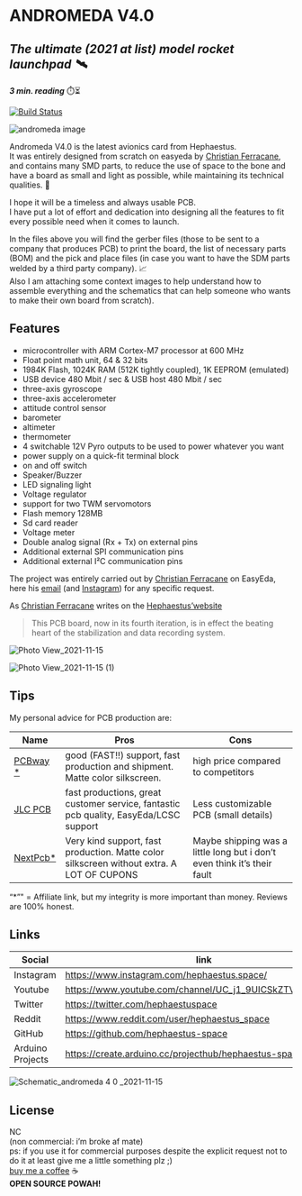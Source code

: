 <h1 class="code-line" data-line-start=0 data-line-end=1 ><a id="ANDROMEDA_V40_0"></a><strong>ANDROMEDA V4.0</strong></h1>
<h2 class="code-line" data-line-start=1 data-line-end=2 ><a id="_The_ultimate_2021_at_list_model_rocket_avionics___1"></a><em>The ultimate (2021 at list) model rocket launchpad 🛰️</em></h2>
<p class="has-line-data" data-line-start="3" data-line-end="4"><strong><em>3 min. reading</em></strong> ⏱️⏳</p>
<p class="has-line-data" data-line-start="5" data-line-end="6"><a href="https://travis-ci.org/joemccann/dillinger"><img src="https://travis-ci.org/joemccann/dillinger.svg?branch=master" alt="Build Status"></a></p>


![andromeda image](https://user-images.githubusercontent.com/81572328/148812566-0baa8a0e-1877-4990-b019-a14194858da2.jpeg)


<p class="has-line-data" data-line-start="7" data-line-end="9">Andromeda V4.0 is the latest avionics card from Hephaestus.<br>
It was entirely designed from scratch on easyeda by <a href="https://www.instagram.com/christianferracane/">Christian Ferracane</a>, and contains many SMD parts, to reduce the use of space to the bone and have a board as small and light as possible, while maintaining its technical qualities. 🚀</p>
<p class="has-line-data" data-line-start="10" data-line-end="12">I hope it will be a timeless and always usable PCB.<br>
I have put a lot of effort and dedication into designing all the features to fit every possible need when it comes to launch.</p>
<p class="has-line-data" data-line-start="13" data-line-end="15">In the files above you will find the gerber files (those to be sent to a company that produces PCB) to print the board, the list of necessary parts (BOM) and the pick and place files (in case you want to have the SDM parts welded by a third party company). 📈<br>
Also I am attaching some context images to help understand how to assemble everything and the schematics that can help someone who wants to make their own board from scratch).</p>
<h2 class="code-line" data-line-start=16 data-line-end=17 ><a id="Features_16"></a>Features</h2>
<ul>
<li class="has-line-data" data-line-start="18" data-line-end="19">microcontroller with ARM Cortex-M7 processor at 600 MHz</li>
<li class="has-line-data" data-line-start="19" data-line-end="20">Float point math unit, 64 &amp; 32 bits</li>
<li class="has-line-data" data-line-start="20" data-line-end="21">1984K Flash, 1024K RAM (512K tightly coupled), 1K EEPROM (emulated)</li>
<li class="has-line-data" data-line-start="21" data-line-end="22">USB device 480 Mbit / sec &amp; USB host 480 Mbit / sec</li>
<li class="has-line-data" data-line-start="22" data-line-end="23">three-axis gyroscope</li>
<li class="has-line-data" data-line-start="23" data-line-end="24">three-axis accelerometer</li>
<li class="has-line-data" data-line-start="24" data-line-end="25">attitude control sensor</li>
<li class="has-line-data" data-line-start="25" data-line-end="26">barometer</li>
<li class="has-line-data" data-line-start="26" data-line-end="27">altimeter</li>
<li class="has-line-data" data-line-start="27" data-line-end="28">thermometer</li>
<li class="has-line-data" data-line-start="28" data-line-end="29">4 switchable 12V Pyro outputs to be used to power whatever you want</li>
<li class="has-line-data" data-line-start="29" data-line-end="30">power supply on a quick-fit terminal block</li>
<li class="has-line-data" data-line-start="30" data-line-end="31">on and off switch</li>
<li class="has-line-data" data-line-start="31" data-line-end="32">Speaker/Buzzer</li>
<li class="has-line-data" data-line-start="32" data-line-end="33">LED signaling light</li>
<li class="has-line-data" data-line-start="33" data-line-end="34">Voltage regulator</li>
<li class="has-line-data" data-line-start="34" data-line-end="35">support for two TWM servomotors</li>
<li class="has-line-data" data-line-start="35" data-line-end="36">Flash memory 128MB</li>
<li class="has-line-data" data-line-start="36" data-line-end="37">Sd card reader</li>
<li class="has-line-data" data-line-start="37" data-line-end="38">Voltage meter</li>
<li class="has-line-data" data-line-start="38" data-line-end="39">Double analog signal (Rx + Tx) on external pins</li>
<li class="has-line-data" data-line-start="39" data-line-end="40">Additional external SPI communication pins</li>
<li class="has-line-data" data-line-start="40" data-line-end="41">Additional external I²C communication pins</li>
</ul>
<p class="has-line-data" data-line-start="43" data-line-end="44">The project was entirely carried out by <a href="https://www.instagram.com/christianferracane/">Christian Ferracane</a> on EasyEda, here his <a href="ferracanechristian.it@gmail.com">email</a> (and  <a href="https://www.instagram.com/christianferracane/">Instagram</a>) for any specific request.</p>
<p class="has-line-data" data-line-start="46" data-line-end="47">As <a href="https://www.instagram.com/christianferracane/">Christian Ferracane</a> writes on the <a href="https://www.hephaestus.space">Hephaestus’website</a></p>
<blockquote>
<p class="has-line-data" data-line-start="48" data-line-end="49">This PCB board, now in its fourth iteration, is in effect the beating heart of the stabilization and data recording system.</p>
</blockquote>


![Photo View_2021-11-15](https://user-images.githubusercontent.com/81572328/148813023-46b82f6c-ad7f-4fcc-a28d-31333eee7fd0.png)

![Photo View_2021-11-15 (1)](https://user-images.githubusercontent.com/81572328/148813028-a8078862-7ab2-4864-b194-4344eb769f45.png)


<h2 class="code-line" data-line-start=51 data-line-end=52 ><a id="Tips_51"></a>Tips</h2>
<p class="has-line-data" data-line-start="53" data-line-end="54">My personal advice for PCB production are:</p>
<table class="table table-striped table-bordered">
<thead>
<tr>
<th>Name</th>
<th>Pros</th>
<th>Cons</th>
</tr>
</thead>
<tbody>
<tr>
<td><a href="https://www.pcbway.com/setinvite.aspx?inviteid=500690">PCBway *</a></td>
<td>good (FAST!!)  support, fast production and shipment. Matte color silkscreen.</td>
<td>high price compared to competitors</td>
</tr>
<tr>
<td><a href="https://jlcpcb.com/">JLC PCB</a></td>
<td>fast productions, great customer service, fantastic pcb quality, EasyEda/LCSC support</td>
<td>Less customizable PCB (small details)</td>
</tr>
<tr>
<td><a href="https://www.nextpcb.com/?utm_campaign=NextPCB&amp;adgroupid=107998757886&amp;utm_source=google&amp;utm_medium=cpc&amp;keyword=nextpcb&amp;device=c&amp;network=g&amp;gclid=Cj0KCQiAoNWOBhCwARIsAAiHnEhYOf5u8YlR6fYUBS94bxhggXtSbDgVbZzmA3PcecFDAdKxRAvJiikaAv7sEALw_wcB">NextPcb*</a></td>
<td>Very kind support, fast production. Matte color silkscreen without extra. A LOT OF CUPONS</td>
<td>Maybe shipping was a little long but i don’t even think it’s their fault</td>
</tr>
</tbody>
</table>
<p class="has-line-data" data-line-start="63" data-line-end="64">“*”&quot; = Affiliate link, but my integrity is more important than money. Reviews are 100% honest.</p>
<h2 class="code-line" data-line-start=66 data-line-end=67 ><a id="Links_66"></a>Links</h2>
<table class="table table-striped table-bordered">
<thead>
<tr>
<th>Social</th>
<th>link</th>
</tr>
</thead>
<tbody>
<tr>
<td>Instagram</td>
<td><a href="https://www.instagram.com/hephaestus.space/">https://www.instagram.com/hephaestus.space/</a></td>
</tr>
<tr>
<td>Youtube</td>
<td><a href="https://www.youtube.com/channel/UC_j1_9UICSkZTVNIxCL9Fsg">https://www.youtube.com/channel/UC_j1_9UICSkZTVNIxCL9Fsg</a></td>
</tr>
<tr>
<td>Twitter</td>
<td><a href="https://twitter.com/hephaestuspace">https://twitter.com/hephaestuspace</a></td>
</tr>
<tr>
<td>Reddit</td>
<td><a href="https://www.reddit.com/user/hephaestus_space">https://www.reddit.com/user/hephaestus_space</a></td>
</tr>
<tr>
<td>GitHub</td>
<td><a href="https://github.com/hephaestus-space">https://github.com/hephaestus-space</a></td>
</tr>
<tr>
<td>Arduino Projects</td>
<td><a href="https://create.arduino.cc/projecthub/hephaestus-space">https://create.arduino.cc/projecthub/hephaestus-space</a></td>
</tr>
</tbody>
</table>


![Schematic_andromeda 4 0 _2021-11-15](https://user-images.githubusercontent.com/81572328/148813079-d6b9d864-c922-44c7-8824-98913452f9fc.png)



<h2 class="code-line" data-line-start=79 data-line-end=80 ><a id="License_79"></a>License</h2>
<p class="has-line-data" data-line-start="81" data-line-end="86">NC<br>
(non commercial: i’m broke af mate)<br>
ps: if you use it for commercial purposes despite the explicit request not to do it at least give me a little something  plz ;)<br>
<a href="https://ko-fi.com/hephaestus">buy me a coffee</a> ☕<br>
<strong>OPEN SOURCE POWAH!</strong></p>

